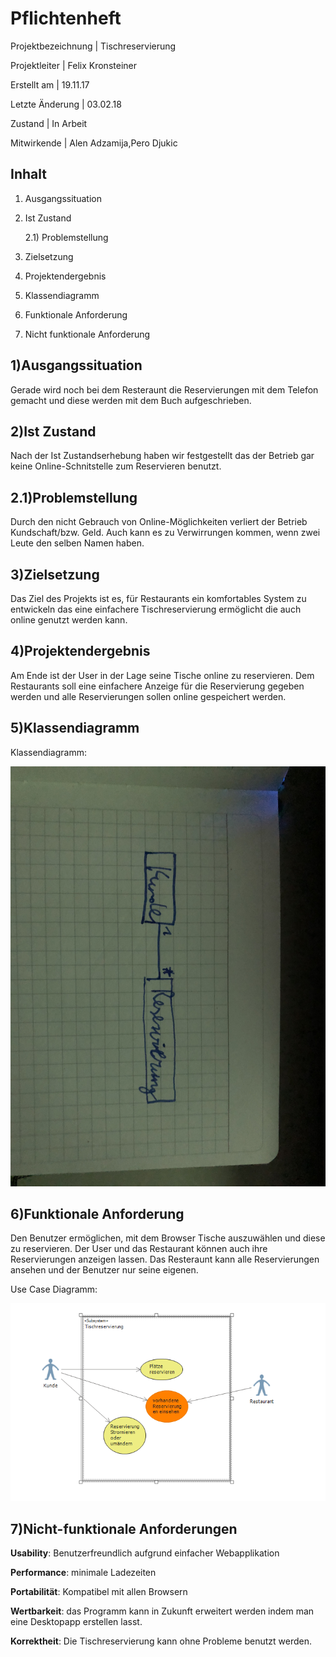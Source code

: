Pflichtenheft
=============

Projektbezeichnung     |     Tischreservierung

Projektleiter          |     Felix Kronsteiner

Erstellt am            |     19.11.17         

Letzte Änderung        |     03.02.18         

Zustand                |     In Arbeit        

Mitwirkende            |     Alen Adzamija,Pero Djukic      


Inhalt
------
1) Ausgangssituation
  
2) Ist Zustand
    
    2.1) Problemstellung

3) Zielsetzung

4) Projektendergebnis

5) Klassendiagramm

6) Funktionale Anforderung

7) Nicht funktionale Anforderung


1)Ausgangssituation
--------------------------
  Gerade wird noch bei dem Resteraunt die Reservierungen mit dem Telefon gemacht und diese werden mit dem Buch aufgeschrieben. 

2)Ist Zustand
--------------------------
 Nach der Ist Zustandserhebung haben wir festgestellt das der Betrieb gar keine Online-Schnitstelle zum Reservieren benutzt.
 
2.1)Problemstellung
--------------------------
 Durch den nicht Gebrauch von Online-Möglichkeiten verliert der Betrieb Kundschaft/bzw. Geld. Auch kann es zu Verwirrungen kommen, wenn zwei Leute den selben Namen haben.
 
3)Zielsetzung
--------------------------
Das Ziel des Projekts ist es, für Restaurants ein komfortables System zu entwickeln das eine einfachere Tischreservierung ermöglicht die auch online genutzt werden kann.

4)Projektendergebnis
--------------------------
Am Ende ist der User in der Lage seine Tische online zu reservieren. Dem Restaurants soll eine einfachere Anzeige für die Reservierung gegeben werden und alle Reservierungen sollen online gespeichert werden.

5)Klassendiagramm
--------------------------
Klassendiagramm:

![alt text](https://raw.githubusercontent.com/Velajuel121/Tischreservierung/master/IMG_1997.JPG)

6)Funktionale Anforderung
--------------------------
Den Benutzer ermöglichen, mit dem Browser Tische auszuwählen und diese zu reservieren. Der User und das Restaurant können auch ihre Reservierungen anzeigen lassen. Das Resteraunt kann alle Reservierungen ansehen und der Benutzer nur seine eigenen.

Use Case Diagramm:

![alt text](https://raw.githubusercontent.com/Velajuel121/Tischreservierung/Felix/TischreservierungUseCase/UseCase.PNG)

7)Nicht-funktionale Anforderungen
--------------------------
**Usability**: Benutzerfreundlich aufgrund einfacher Webapplikation

**Performance**: minimale Ladezeiten

**Portabilität**: Kompatibel mit allen Browsern

**Wertbarkeit**: das Programm kann in Zukunft erweitert werden indem man eine Desktopapp erstellen lasst.

**Korrektheit**: Die Tischreservierung kann ohne Probleme benutzt werden.
